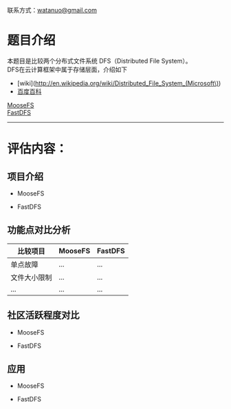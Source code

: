 联系方式：watanuo@gmail.com

# 题目介绍 #
本题目是比较两个分布式文件系统 DFS（Distributed File System）。  
DFS在云计算框架中属于存储层面，介绍如下   

- [wiki](http://en.wikipedia.org/wiki/Distributed_File_System_(Microsoft\))
- [百度百科](http://baike.baidu.com/view/771589.htm)
  
[MooseFS](http://www.moosefs.org)    
[FastDFS](https://code.google.com/p/fastdfs/wiki/Overview)  


----------
# 评估内容： #

## 项目介绍 ##
- MooseFS


- FastDFS
 
## 功能点对比分析   
  
|比较项目|MooseFS  | FastDFS|
|----|------------- | -------------|
|单点故障 | ... | ... |
|文件大小限制 | ... | ... |  
|... | ... | ... | 

## 社区活跃程度对比   

- MooseFS


- FastDFS

## 应用  


- MooseFS


- FastDFS
